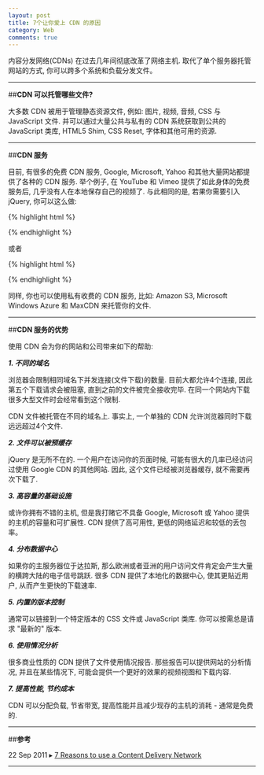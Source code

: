 ```yaml
---
layout: post
title: 7个让你爱上 CDN 的原因
category: Web
comments: true
---
```


内容分发网络(CDNs) 在过去几年间彻底改革了网络主机. 取代了单个服务器托管网站的方式, 你可以跨多个系统和负载分发文件。



------

##**CDN 可以托管哪些文件?**

大多数 CDN 被用于管理静态资源文件, 例如: 图片, 视频, 音频, CSS 与 JavaScript 文件. 并可以通过大量公共与私有的 CDN 系统获取到公共的 JavaScript 类库, HTML5 Shim, CSS Reset, 字体和其他可用的资源.

------

##**CDN 服务**

目前, 有很多的免费 CDN 服务, Google, Microsoft, Yahoo 和其他大量网站都提供了各种的 CDN 服务. 举个例子, 在 YouTube 和 Vimeo 提供了如此身体的免费服务后, 几乎没有人在本地保存自己的视频了. 与此相同的是, 若果你需要引入jQuery, 你可以这么做:

{% highlight html %}
<script src="http://ajax.googleapis.com/ajax/libs/jquery/1.6.4/jquery.min.js.js"></script>
{% endhighlight %}

或者

{% highlight html %}
<script src="http://ajax.aspnetcdn.com/ajax/jQuery/jquery-1.6.4.min.js"></script>
{% endhighlight %}

同样, 你也可以使用私有收费的 CDN 服务, 比如: Amazon S3, Microsoft Windows Azure 和 MaxCDN 来托管你的文件.

------

##**CDN 服务的优势**

使用 CDN 会为你的网站和公司带来如下的帮助:

***1. 不同的域名***

浏览器会限制相同域名下并发连接(文件下载)的数量. 目前大都允许4个连接, 因此第五个下载请求会被阻塞, 直到之前的文件被完全接收完毕. 在同一个网站内下载很多大型文件时会经常看到这个限制.

CDN 文件被托管在不同的域名上. 事实上, 一个单独的 CDN 允许浏览器同时下载远远超过4个文件.

***2. 文件可以被预缓存***

jQuery 是无所不在的. 一个用户在访问你的页面时候, 可能有很大的几率已经访问过使用 Google CDN 的其他网站. 因此, 这个文件已经被浏览器缓存, 就不需要再次下载了.

***3. 高容量的基础设施***

或许你拥有不错的主机, 但是我打赌它不具备 Google, Microsoft 或 Yahoo 提供的主机的容量和可扩展性. CDN 提供了高可用性, 更低的网络延迟和较低的丢包率。

***4. 分布数据中心***

如果你的主服务器位于达拉斯, 那么欧洲或者亚洲的用户访问文件肯定会产生大量的横跨大陆的电子信号跳跃. 很多 CDN 提供了本地化的数据中心, 使其更贴近用户, 从而产生更快的下载速率.

***5. 内置的版本控制***

通常可以链接到一个特定版本的 CSS 文件或 JavaScript 类库. 你可以按需总是请求 "最新的" 版本.

***6. 使用情况分析***

很多商业性质的 CDN 提供了文件使用情况报告. 那些报告可以提供网站的分析情况, 并且在某些情况下, 可能会提供一个更好的效果的视频视图和下载内容.

***7. 提高性能, 节约成本***

CDN 可以分配负载, 节省带宽, 提高性能并且减少现存的主机的消耗 - 通常是免费的.

------

##**参考**

22 Sep 2011 ▸ [7 Reasons to use a Content Delivery Network](http://www.sitepoint.com/7-reasons-to-use-a-cdn/)

------